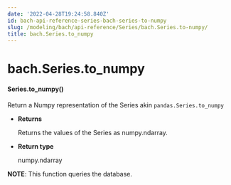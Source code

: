 ```yaml
---
date: '2022-04-28T19:24:58.840Z'
id: bach-api-reference-series-bach-series-to-numpy
slug: /modeling/bach/api-reference/Series/bach.Series.to-numpy/
title: bach.Series.to_numpy
---
```


# bach.Series.to_numpy


#### Series.to_numpy()
Return a Numpy representation of the Series akin `pandas.Series.to_numpy`


* **Returns**

    Returns the values of the Series as numpy.ndarray.



* **Return type**

    numpy.ndarray


**NOTE**: This function queries the database.

<!-- !! processed by numpydoc !! -->
